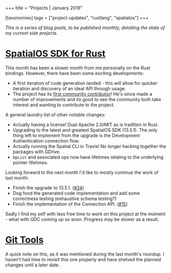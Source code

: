 +++
title = "Projects | January 2019"

[taxonomies]
tags = ["project-updates", "rustlang", "spatialos"]
+++


_This is a series of blog posts, to be published monthly, detailing the state of my current side projects._

# [SpatialOS SDK for Rust](https://www.github.com/jamiebrynes7/spatialos-sdk-rs)

This month has been a slower month from me personally on the Rust bindings. However, there have been some exciting developments:

- A first iteration of code generation landed - this will allow for quicker iteration and discovery of an ideal API through usage. 
- The project has its [first community contributor](https://github.com/randomPoison)! He's since made a number of improvements and its good to see the community both take interest and wanting to contribute to the project.

A general laundry list of other notable changes:

- Actually having a license! Dual Apache 2.0/MIT as is tradition in Rust.
- Upgrading to the latest and greatest SpatialOS SDK (13.5.1). The only thing left to implement from the upgrade is the Development Authentication connection flow.
- Actually running the Spatial CLI in Travis! No longer hacking together the packages with GDrive.
- `OpList` and associated ops now have lifetimes relating to the underlying pointer lifetimes.

Looking forward to the next month I'd like to mostly continue the work of last month: 

- Finish the upgrade to 13.5.1. ([#24](https://github.com/jamiebrynes7/spatialos-sdk-rs/issues/24))
- Dog food the generated code implementation and add some correctness testing (exhaustive schema testing?) 
- Finish the implementation of the Connection API. ([#15](https://github.com/jamiebrynes7/spatialos-sdk-rs/issues/15))

Sadly I find my self with less free time to work on this project at the moment - what with GDC coming up so soon. Progress may be slower as a result.

# [Git Tools](https://www.github.com/jamiebrynes7/git-tools)

A quick note on this, as it was mentioned during the last month's roundup. I haven't had time to revisit this one properly and have shelved the planned changes until a later date. 
